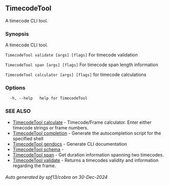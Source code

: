 ## TimecodeTool

A timecode CLI tool.

### Synopsis

A timecode CLI tool.

`TimecodeTool validate [args] [flags]` For timecode validation

`TimecodeTool span [args] [flags]` For timecode span length information

`TimecodeTool calculator [args] [flags]` for timecode calculations

### Options

```
  -h, --help   help for TimecodeTool
```

### SEE ALSO

* [TimecodeTool calculate](TimecodeTool_calculate.md)	 - Timecode/Frame calculator. Enter either timecode strings or frame numbers. 
* [TimecodeTool completion](TimecodeTool_completion.md)	 - Generate the autocompletion script for the specified shell
* [TimecodeTool gendocs](TimecodeTool_gendocs.md)	 - Generate CLI documentation
* [TimecodeTool schema](TimecodeTool_schema.md)	 - 
* [TimecodeTool span](TimecodeTool_span.md)	 - Get duration information spanning two timecodes.
* [TimecodeTool validate](TimecodeTool_validate.md)	 - Returns a timecodes validity and information regarding the frame.

###### Auto generated by spf13/cobra on 30-Dec-2024
